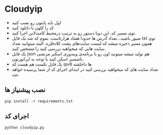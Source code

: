 # Cloudyip
- اول باید پایتون رو نصب کنید
- کد را کلون یا دانلود کنید
- توی مسیر کد، این دوتا دستور رو به ترتیب درمحیط کامندلاین اجرا کنید.
- صبور باشید...تعداد آدرس ها حدودا هفتاد هزارتاست، تموم که شد یک فایل txt توی همون مسیر ذخیره میشه که لیست سایت‌های پشت کلادفلره. البته میتوانید تعداد سایت هایی که میخواهید بررسی کنید را مشخص کنید.
- یک فایل json هم تولید میشه میتونید اون رو با برنامه‌ی ویندوزی اسکنر مرتضی باشسیز اسکن کنید با توجه به اپراتورتون.
- یک فایل تکست هم هست که ipv6 ها داخلشه 
- تعداد سایت های که میخواهید بررسی کنید در ابتدای اجرای کد از شما پرسیده خواهد شد. 

نصب پیشنیاز ها
--------
```
pip install -r requirements.txt
```
اجرای کد
-------
```
python cloudyip.py
```
